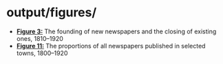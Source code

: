 # output/figures/

* [**Figure 3:**](./fig3_newspapers_founded_closed.png) The founding of new newspapers and the closing of existing ones, 1810–1920
* [**Figure 11:**](./fig11_newspapers_by_location.png) The proportions of all newspapers published in selected towns, 1800–1920
